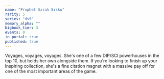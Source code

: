 ```yaml
---
name: "Prophet Sarah Sisko"
rarity: 5
series: "ds9"
memory_alpha: ""
bigbook_tier: 3
events: 0
in_portal: true
published: true
---
```


Voyages, voyages, voyages. She's one of a few DIP/SCI powerhouses in the top 10, but holds her own alongside them. If you're looking to finish up your Inspiring collection, she's a fine citation magnet with a massive pay off for one of the most important areas of the game.
